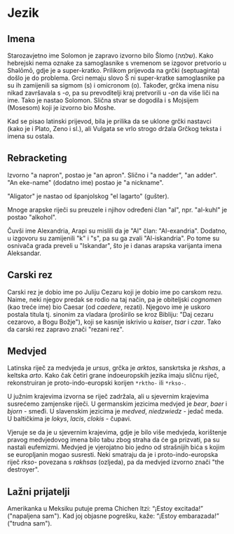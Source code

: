 # Jezik

## Imena

Starozavjetno ime Solomon je zapravo izvorno bilo Šlomo (שלמה). Kako hebrejski nema oznake za samoglasnike s vremenom se izgovor pretvorio u Shəlōmō, gdje je ə super-kratko. Prilikom prijevoda na grčki (septuaginta) došlo je do problema. Grci nemaju slovo Š ni super-kratke samoglasnike pa su ih zamijenili sa sigmom (s) i omicronom (o). Također, grčka imena nisu nikad završavala s *-o*, pa su prevoditelji kraj pretvorili u *-on* da više liči na ime. Tako je nastao Solomon. Slična stvar se dogodila i s Mojsijem (Mosesom) koji je izvorno bio Moshe.

Kad se pisao latinski prijevod, bila je prilika da se uklone grčki nastavci (kako je i Plato, Zeno i sl.), ali Vulgata se vrlo strogo držala Grčkog teksta i imena su ostala.

## Rebracketing

Izvorno "a napron", postao je "an apron". Slično i "a nadder", "an adder".
"An eke-name" (dodatno ime) postao je "a nickname".

"Aligator" je nastao od španjolskog "el lagarto" (gušter).

Mnoge arapske riječi su preuzele i njihov određeni član "al", npr. "al-kuhl" je postao "alkohol".

Čuvši ime Alexandria, Arapi su mislili da je "Al" član: "Al-exandria". Dodatno, u izgovoru su zamijenili "k" i "s", pa su ga zvali "Al-iskandria". Po tome su osnivača grada preveli u "Iskandar", što je i danas arapska varijanta imena Aleksandar.

## Carski rez

Carski rez je dobio ime po Juliju Cezaru koji je dobio ime po carskom rezu. Naime, neki njegov predak se rodio na taj način, pa je obiteljski *cognomen* (kao treće ime) bio Caesar (od *caedere*, rezati). Njegovo ime je uskoro postala titula tj. sinonim za vladara (proširilo se kroz Bibliju: "Daj cezaru cezarovo, a Bogu Božje"), koji se kasnije iskrivio u *kaiser*, *tsar* i *czar*. Tako da carski rez zapravo znači "rezani rez".

## Medvjed

Latinska riječ za medvjeda je *ursus*, grčka je *arktos*, sanskrtska je *rkshas*, a keltska *arto*. Kako čak četiri grane indoeuropskih jezika imaju sličnu riječ, rekonstruiran je proto-indo-europski korijen `*rktho-` ili `*rkso-`.

U južnim krajevima izvorna se riječ zadržala, ali u sjevernim krajevima susrećemo zamjenske riječi. U germanskim jezicima medvjed je *bear*, *baer* i *bjorn* - smeđi. U slavenskim jezicima je *medved*, *niedzwiedz* - jedač meda. U baltičkima je *lokys*, *lacis*, *clokis* - čupavi.

Vjeruje se da je u sjevernim krajevima, gdje je bilo više medvjeda, korištenje pravog medvjedovog imena bilo tabu zbog straha da će ga prizvati, pa su nastali eufemizmi. Medvjed je vjerojatno bio jedno od strašnijih bića s kojim se europljanin mogao susresti. Neki smatraju da je i proto-indo-europska riječ *rkso-* povezana s *rakhsas* (ozljeda), pa da medvjed izvorno znači "the destroyer".

## Lažni prijatelji

Amerikanka u Meksiku putuje prema Chichen Itzi: “¡Estoy excitada!” ("napaljena sam"). Kad joj objasne pogrešku, kaže: “¡Estoy embarazada!” ("trudna sam").

